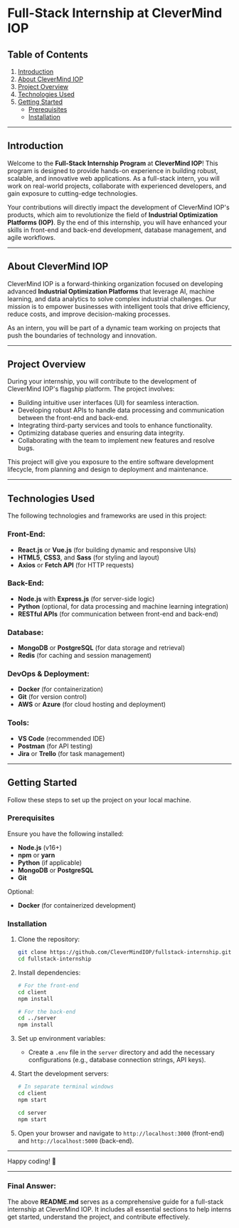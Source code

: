 # Full-Stack Internship at CleverMind IOP

## Table of Contents
1. [Introduction](#introduction)
2. [About CleverMind IOP](#about-clevermind-iop)
3. [Project Overview](#project-overview)
4. [Technologies Used](#technologies-used)
5. [Getting Started](#getting-started)
   - [Prerequisites](#prerequisites)
   - [Installation](#installation)
---

## Introduction

Welcome to the **Full-Stack Internship Program** at **CleverMind IOP**! This program is designed to provide hands-on experience in building robust, scalable, and innovative web applications. As a full-stack intern, you will work on real-world projects, collaborate with experienced developers, and gain exposure to cutting-edge technologies.

Your contributions will directly impact the development of CleverMind IOP's products, which aim to revolutionize the field of **Industrial Optimization Platforms (IOP)**. By the end of this internship, you will have enhanced your skills in front-end and back-end development, database management, and agile workflows.

---

## About CleverMind IOP

CleverMind IOP is a forward-thinking organization focused on developing advanced **Industrial Optimization Platforms** that leverage AI, machine learning, and data analytics to solve complex industrial challenges. Our mission is to empower businesses with intelligent tools that drive efficiency, reduce costs, and improve decision-making processes.

As an intern, you will be part of a dynamic team working on projects that push the boundaries of technology and innovation.

---

## Project Overview

During your internship, you will contribute to the development of CleverMind IOP's flagship platform. The project involves:

- Building intuitive user interfaces (UI) for seamless interaction.
- Developing robust APIs to handle data processing and communication between the front-end and back-end.
- Integrating third-party services and tools to enhance functionality.
- Optimizing database queries and ensuring data integrity.
- Collaborating with the team to implement new features and resolve bugs.

This project will give you exposure to the entire software development lifecycle, from planning and design to deployment and maintenance.

---

## Technologies Used

The following technologies and frameworks are used in this project:

### Front-End:
- **React.js** or **Vue.js** (for building dynamic and responsive UIs)
- **HTML5**, **CSS3**, and **Sass** (for styling and layout)
- **Axios** or **Fetch API** (for HTTP requests)

### Back-End:
- **Node.js** with **Express.js** (for server-side logic)
- **Python** (optional, for data processing and machine learning integration)
- **RESTful APIs** (for communication between front-end and back-end)

### Database:
- **MongoDB** or **PostgreSQL** (for data storage and retrieval)
- **Redis** (for caching and session management)

### DevOps & Deployment:
- **Docker** (for containerization)
- **Git** (for version control)
- **AWS** or **Azure** (for cloud hosting and deployment)

### Tools:
- **VS Code** (recommended IDE)
- **Postman** (for API testing)
- **Jira** or **Trello** (for task management)

---

## Getting Started

Follow these steps to set up the project on your local machine.

### Prerequisites

Ensure you have the following installed:
- **Node.js** (v16+)
- **npm** or **yarn**
- **Python** (if applicable)
- **MongoDB** or **PostgreSQL**
- **Git**

Optional:
- **Docker** (for containerized development)

### Installation

1. Clone the repository:
   ```bash
   git clone https://github.com/CleverMindIOP/fullstack-internship.git
   cd fullstack-internship
   ```

2. Install dependencies:
   ```bash
   # For the front-end
   cd client
   npm install

   # For the back-end
   cd ../server
   npm install
   ```

3. Set up environment variables:
   - Create a `.env` file in the `server` directory and add the necessary configurations (e.g., database connection strings, API keys).

4. Start the development servers:
   ```bash
   # In separate terminal windows
   cd client
   npm start

   cd server
   npm start
   ```

5. Open your browser and navigate to `http://localhost:3000` (front-end) and `http://localhost:5000` (back-end).
---

Happy coding! 🚀

---

### Final Answer:
The above **README.md** serves as a comprehensive guide for a full-stack internship at CleverMind IOP. It includes all essential sections to help interns get started, understand the project, and contribute effectively.
